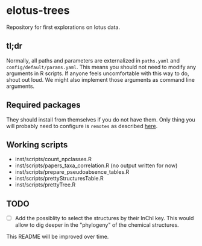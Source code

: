 # elotus-trees

Repository for first explorations on lotus data.

## tl;dr

Normally, all paths and parameters are externalized in `paths.yaml` and `config/default/params.yaml`.
This means you should not need to modify any arguments in R scripts.
If anyone feels uncomfortable with this way to do, shout out loud. 
We might also implement those arguments as command line arguments.

## Required packages

They should install from themselves if you do not have them.
Only thing you will probably need to configure is `remotes` as described [here](https://remotes.r-lib.org/).

## Working scripts

- inst/scripts/count_npclasses.R
- inst/scripts/papers_taxa_correlation.R (no output written for now)
- inst/scripts/prepare_pseudoabsence_tables.R
- inst/scripts/prettyStructuresTable.R
- inst/scripts/prettyTree.R

## TODO
- [ ] Add the possiblity to select the structures by their InChI key. This would allow to dig deeper in the "phylogeny" of the 
chemical structures. 

This README will be improved over time.
